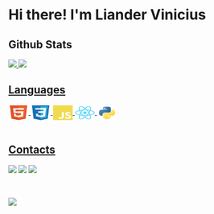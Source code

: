 # Hi there! I'm Liander Vinicius 

## Github Stats
  <div>
      <a href="https://github.com/Lianderdev">
      <img height="180em"  src="https://github-readme-stats.vercel.app/api?username=Lianderdev&show_icons=true&theme=dracula&include_all_commits=true&count_public=private"/>
      <img height="150em"  src="https://github-readme-stats.vercel.app/api/top-langs/?username=Lianderdev&layout=compact&langs_count=16&theme=dracula"/>
  </div>
      
## Languages
  <div style="display: inline_block"> 
    <img align="center" alt="liander-JS" height="30" width="40" src="https://raw.githubusercontent.com/devicons/devicon/master/icons/html5/html5-original.svg"> 
    <img align="center" alt="liander-JS" height="30" width="40" src="https://raw.githubusercontent.com/devicons/devicon/master/icons/css3/css3-original.svg">
    <img align="center" alt="liander-JS" height="30" width="40" src="https://raw.githubusercontent.com/devicons/devicon/master/icons/javascript/javascript-plain.svg"> 
    <img align="center" alt="liander-JS" height="30" width="40" src="https://raw.githubusercontent.com/devicons/devicon/master/icons/react/react-original.svg"> 
    <img align="center" alt="liander-JS" height="30" width="40" src="https://raw.githubusercontent.com/devicons/devicon/master/icons/python/python-original.svg"> 
    
  </div> <br>

## Contacts
  <div>
    <a><img src="https://img.shields.io/badge/Gmail-D14836?style=for-the-badge&logo=gmail&logoColor=white"></a>
    <a><img src="https://img.shields.io/badge/LinkedIn-0077B5?style=for-the-badge&logo=linkedin&logoColor=white"></a>
    <a><img src="https://img.shields.io/badge/Instagram-E4405F?style=for-the-badge&logo=instagram&logoColor=white"></a>
  </div> <br>
  
##
<div style="display: inline_block">
  <img src="https://i.pinimg.com/originals/b3/26/51/b326517cd8ca44b939a1bee41a7f103c.gif"
</div>


